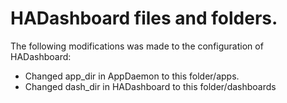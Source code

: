 # HADashboard files and folders.
The following modifications was made to the configuration of HADashboard:
- Changed app_dir in AppDaemon to this folder/apps.
- Changed dash_dir in HADashboard to this folder/dashboards
